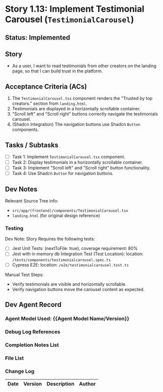 # Story 1.13: Implement Testimonial Carousel (`TestimonialCarousel`)

## Status: Implemented

## Story

- As a user, I want to read testimonials from other creators on the landing page, so that I can build trust in the platform.

## Acceptance Criteria (ACs)

1.  The `TestimonialCarousel.tsx` component renders the "Trusted by top creators." section from `landing.html`.
2.  Testimonials are displayed in a horizontally scrollable container.
3.  "Scroll left" and "Scroll right" buttons correctly navigate the testimonials carousel.
4.  (Shadcn Integration) The navigation buttons use Shadcn `Button` components.

## Tasks / Subtasks

- [ ] Task 1: Implement `TestimonialCarousel.tsx` component.
- [ ] Task 2: Display testimonials in a horizontally scrollable container.
- [ ] Task 3: Implement "Scroll left" and "Scroll right" button functionality.
- [ ] Task 4: Use Shadcn `Button` for navigation buttons.

## Dev Notes

Relevant Source Tree info:
- `src/app/(frontend)/components/TestimonialCarousel.tsx`
- `landing.html` (for original design reference)

### Testing

Dev Note: Story Requires the following tests:

- [ ] Jest Unit Tests: (nextToFile: true), coverage requirement: 80%
- [ ] Jest with in memory db Integration Test (Test Location): location: `/tests/components/testimonialcarousel.spec.ts`
- [ ] Cypress E2E: location: `/e2e/testimonialcarousel.test.ts`

Manual Test Steps:
- Verify testimonials are visible and horizontally scrollable.
- Verify navigation buttons move the carousel content as expected.

## Dev Agent Record

### Agent Model Used: {{Agent Model Name/Version}}

### Debug Log References

### Completion Notes List

### File List

### Change Log

| Date | Version | Description | Author |
| :--- | :------ | :---------- | :----- |
